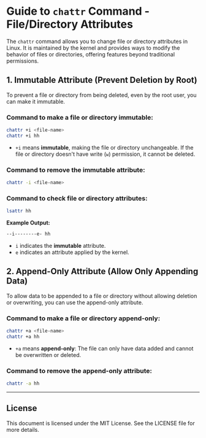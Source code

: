 # Guide to `chattr` Command - File/Directory Attributes

The `chattr` command allows you to change file or directory attributes in Linux. It is maintained by the kernel and provides ways to modify the behavior of files or directories, offering features beyond traditional permissions.

## 1. Immutable Attribute (Prevent Deletion by Root)

To prevent a file or directory from being deleted, even by the root user, you can make it immutable.

### Command to make a file or directory immutable:

```bash
chattr +i <file-name>
chattr +i hh
```

- `+i` means **immutable**, making the file or directory unchangeable. If the file or directory doesn't have write (`w`) permission, it cannot be deleted.

### Command to remove the immutable attribute:

```bash
chattr -i <file-name>
```

### Command to check file or directory attributes:

```bash
lsattr hh
```

**Example Output:**

```bash
--i--------e- hh
```

- `i` indicates the **immutable** attribute.
- `e` indicates an attribute applied by the kernel.

## 2. Append-Only Attribute (Allow Only Appending Data)

To allow data to be appended to a file or directory without allowing deletion or overwriting, you can use the append-only attribute.

### Command to make a file or directory append-only:

```bash
chattr +a <file-name>
chattr +a hh
```

- `+a` means **append-only**: The file can only have data added and cannot be overwritten or deleted.

### Command to remove the append-only attribute:

```bash
chattr -a hh
```

---

## License

This document is licensed under the MIT License. See the LICENSE file for more details.
